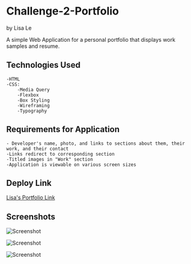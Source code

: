 # Challenge-2-Portfolio
by Lisa Le

A simple Web Application for a personal portfolio that displays work samples and resume.

<h2> Technologies Used </h2>

    -HTML
    -CSS:
        -Media Query
        -Flexbox
        -Box Styling
        -Wireframing
        -Typography

<h2> Requirements for Application </h2>

    - Developer's name, photo, and links to sections about them, their work, and their contact
    -Links redirect to corresponding section
    -Titled images in "Work" section
    -Application is viewable on various screen sizes

<h2> Deploy Link </h2>

<a href="https://lisatle.github.io/Challenge-2-Portfolio/">Lisa's Portfolio Link</a>

<h2> Screenshots </h2>

![Screenshot](screenshot.PNG)

![Screenshot](screenshot2.PNG)

![Screenshot](screenshot3.PNG)